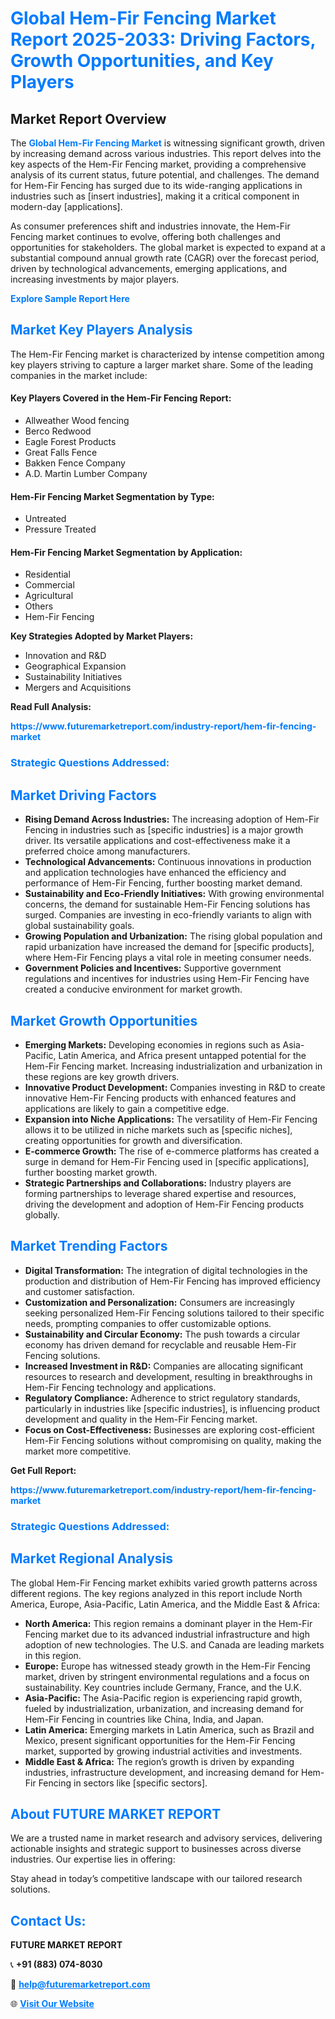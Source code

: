 <h1 style="color: #007BFF;">Global Hem-Fir Fencing Market Report 2025-2033: Driving Factors, Growth Opportunities, and Key Players</h1>

<section id="overview">
<h2>Market Report Overview</h2>
<p>The <a href="https://www.futuremarketreport.com/industry-report/hem-fir-fencing-market" style="color: #007BFF; text-decoration: none;"><strong>Global Hem-Fir Fencing Market</strong></a> is witnessing significant growth, driven by increasing demand across various industries. This report delves into the key aspects of the Hem-Fir Fencing market, providing a comprehensive analysis of its current status, future potential, and challenges. The demand for Hem-Fir Fencing has surged due to its wide-ranging applications in industries such as [insert industries], making it a critical component in modern-day [applications].</p>
<p>As consumer preferences shift and industries innovate, the Hem-Fir Fencing market continues to evolve, offering both challenges and opportunities for stakeholders. The global market is expected to expand at a substantial compound annual growth rate (CAGR) over the forecast period, driven by technological advancements, emerging applications, and increasing investments by major players.</p>
</section>

<section id="overview">
<p><a href="https://www.futuremarketreport.com/request-sample/reportId=110992" style="color: #007BFF; text-decoration: none;"><strong>Explore Sample Report Here</strong></a></p>
</section>

<section id="key-players">
<h2 style="color: #007BFF;">Market Key Players Analysis</h2>
<p>The Hem-Fir Fencing market is characterized by intense competition among key players striving to capture a larger market share. Some of the leading companies in the market include:</p>
<h4>Key Players Covered in the Hem-Fir Fencing Report:</h4>
<ul><li>Allweather Wood fencing</li><li>Berco Redwood</li><li>Eagle Forest Products</li><li>Great Falls Fence</li><li>Bakken Fence Company</li><li>A.D. Martin Lumber Company</li></ul>
<h4>Hem-Fir Fencing Market Segmentation by Type:</h4>
<ul><li>Untreated</li><li>Pressure Treated</li></ul>

<h4>Hem-Fir Fencing Market Segmentation by Application:</h4>
<ul><li>Residential</li><li>Commercial</li><li>Agricultural</li><li>Others</li><li>Hem-Fir Fencing</li></ul>
<p><strong>Key Strategies Adopted by Market Players:</strong></p>
<ul>
<li>Innovation and R&D</li>
<li>Geographical Expansion</li>
<li>Sustainability Initiatives</li>
<li>Mergers and Acquisitions</li>
</ul>
</section>

<section>
<p><strong>Read Full Analysis: </strong></p><a href="https://www.futuremarketreport.com/industry-report/hem-fir-fencing-market" style="color: #007BFF; text-decoration: none;"><strong>https://www.futuremarketreport.com/industry-report/hem-fir-fencing-market</strong></a>
<h3 style="color: #007BFF;">Strategic Questions Addressed:</h3>
</section>

<section id="driving-factors">
<h2 style="color: #007BFF;">Market Driving Factors</h2>
<ul>
<li><strong>Rising Demand Across Industries:</strong> The increasing adoption of Hem-Fir Fencing in industries such as [specific industries] is a major growth driver. Its versatile applications and cost-effectiveness make it a preferred choice among manufacturers.</li>
<li><strong>Technological Advancements:</strong> Continuous innovations in production and application technologies have enhanced the efficiency and performance of Hem-Fir Fencing, further boosting market demand.</li>
<li><strong>Sustainability and Eco-Friendly Initiatives:</strong> With growing environmental concerns, the demand for sustainable Hem-Fir Fencing solutions has surged. Companies are investing in eco-friendly variants to align with global sustainability goals.</li>
<li><strong>Growing Population and Urbanization:</strong> The rising global population and rapid urbanization have increased the demand for [specific products], where Hem-Fir Fencing plays a vital role in meeting consumer needs.</li>
<li><strong>Government Policies and Incentives:</strong> Supportive government regulations and incentives for industries using Hem-Fir Fencing have created a conducive environment for market growth.</li>
</ul>
</section>

<section id="growth-opportunities">
<h2 style="color: #007BFF;">Market Growth Opportunities</h2>
<ul>
<li><strong>Emerging Markets:</strong> Developing economies in regions such as Asia-Pacific, Latin America, and Africa present untapped potential for the Hem-Fir Fencing market. Increasing industrialization and urbanization in these regions are key growth drivers.</li>
<li><strong>Innovative Product Development:</strong> Companies investing in R&D to create innovative Hem-Fir Fencing products with enhanced features and applications are likely to gain a competitive edge.</li>
<li><strong>Expansion into Niche Applications:</strong> The versatility of Hem-Fir Fencing allows it to be utilized in niche markets such as [specific niches], creating opportunities for growth and diversification.</li>
<li><strong>E-commerce Growth:</strong> The rise of e-commerce platforms has created a surge in demand for Hem-Fir Fencing used in [specific applications], further boosting market growth.</li>
<li><strong>Strategic Partnerships and Collaborations:</strong> Industry players are forming partnerships to leverage shared expertise and resources, driving the development and adoption of Hem-Fir Fencing products globally.</li>
</ul>
</section>

<section id="trending-factors">
<h2 style="color: #007BFF;">Market Trending Factors</h2>
<ul>
<li><strong>Digital Transformation:</strong> The integration of digital technologies in the production and distribution of Hem-Fir Fencing has improved efficiency and customer satisfaction.</li>
<li><strong>Customization and Personalization:</strong> Consumers are increasingly seeking personalized Hem-Fir Fencing solutions tailored to their specific needs, prompting companies to offer customizable options.</li>
<li><strong>Sustainability and Circular Economy:</strong> The push towards a circular economy has driven demand for recyclable and reusable Hem-Fir Fencing solutions.</li>
<li><strong>Increased Investment in R&D:</strong> Companies are allocating significant resources to research and development, resulting in breakthroughs in Hem-Fir Fencing technology and applications.</li>
<li><strong>Regulatory Compliance:</strong> Adherence to strict regulatory standards, particularly in industries like [specific industries], is influencing product development and quality in the Hem-Fir Fencing market.</li>
<li><strong>Focus on Cost-Effectiveness:</strong> Businesses are exploring cost-efficient Hem-Fir Fencing solutions without compromising on quality, making the market more competitive.</li>
</ul>
</section>

<section>
<p><strong>Get Full Report: </strong></p><a href="https://www.futuremarketreport.com/industry-report/hem-fir-fencing-market" style="color: #007BFF; text-decoration: none;"><strong>https://www.futuremarketreport.com/industry-report/hem-fir-fencing-market</strong></a>
<h3 style="color: #007BFF;">Strategic Questions Addressed:</h3>
</section>


<section id="regional-analysis">
<h2 style="color: #007BFF;">Market Regional Analysis</h2>
<p>The global Hem-Fir Fencing market exhibits varied growth patterns across different regions. The key regions analyzed in this report include North America, Europe, Asia-Pacific, Latin America, and the Middle East & Africa:</p>
<ul>
<li><strong>North America:</strong> This region remains a dominant player in the Hem-Fir Fencing market due to its advanced industrial infrastructure and high adoption of new technologies. The U.S. and Canada are leading markets in this region.</li>
<li><strong>Europe:</strong> Europe has witnessed steady growth in the Hem-Fir Fencing market, driven by stringent environmental regulations and a focus on sustainability. Key countries include Germany, France, and the U.K.</li>
<li><strong>Asia-Pacific:</strong> The Asia-Pacific region is experiencing rapid growth, fueled by industrialization, urbanization, and increasing demand for Hem-Fir Fencing in countries like China, India, and Japan.</li>
<li><strong>Latin America:</strong> Emerging markets in Latin America, such as Brazil and Mexico, present significant opportunities for the Hem-Fir Fencing market, supported by growing industrial activities and investments.</li>
<li><strong>Middle East & Africa:</strong> The region’s growth is driven by expanding industries, infrastructure development, and increasing demand for Hem-Fir Fencing in sectors like [specific sectors].</li>
</ul>
</section>

<footer>
<h2 style="color: #007BFF;">About FUTURE MARKET REPORT</h2>
<p>We are a trusted name in market research and advisory services, delivering actionable insights and strategic support to businesses across diverse industries. Our expertise lies in offering:</p>

<p>Stay ahead in today’s competitive landscape with our tailored research solutions.</p>

<h2 style="color: #007BFF;">Contact Us:</h2>
<p><strong>FUTURE MARKET REPORT</strong></p>
<p>📞 <strong>+91 (883) 074-8030</strong></p>
<p>📧 <strong><a href="mailto:help@futuremarketreport.com" style="color: #007BFF;">help@futuremarketreport.com</a></strong></p>
<p>🌐 <strong><a href="https://www.futuremarketreport.com/" style="color: #007BFF;">Visit Our Website</a></strong></p>
</footer>